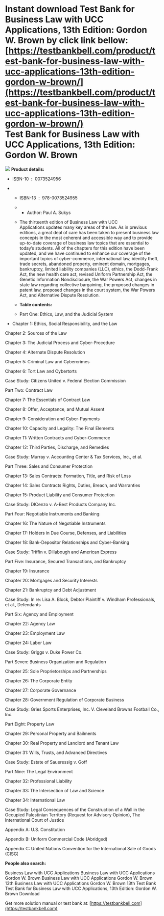 Instant download **Test Bank for Business Law with UCC Applications, 13th Edition: Gordon W. Brown** by click link bellow:  
[https://testbankbell.com/product/test-bank-for-business-law-with-ucc-applications-13th-edition-gordon-w-brown/](https://testbankbell.com/product/test-bank-for-business-law-with-ucc-applications-13th-edition-gordon-w-brown/)  
Test Bank for Business Law with UCC Applications, 13th Edition: Gordon W. Brown
===============================================================================


![](https://testbankbell.com/wp-content/uploads/2023/05/business-law-with-ucc-applications-gordon-w-brown-13th-tb.jpg)
**Product details:**
* ISBN-10 ‏ : ‎ 0073524956
* * ISBN-13 ‏ : ‎ 978-0073524955
  * * Author: Paul A. Sukys
   
  * The thirteenth edition of Business Law with UCC Applications updates many key areas of the law. As in previous editions, a great deal of care has been taken to present business law concepts in the most coherent and accessible way and to provide up-to-date coverage of business law topics that are essential to today’s students. All of the chapters for this edition have been updated, and we have continued to enhance our coverage of the important topics of cyber-commerce, international law, identity theft, trade secrets, abandoned property, eminent domain, mortgages, bankruptcy, limited liability companies (LLC), ethics, the Dodd-Frank Act, the new health care act, revised Uniform Partnership Act, the Genetic Information Nondisclosure, the War Powers Act, changes in state law regarding collective bargaining, the proposed changes in patent law, proposed changes in the court system, the War Powers Act, and Alternative Dispute Resolution.
 
  * **Table contents:**
  * Part One: Ethics, Law, and the Judicial System
 
* Chapter 1: Ethics, Social Responsibility, and the Law

Chapter 2: Sources of the Law


Chapter 3: The Judicial Process and Cyber-Procedure


Chapter 4: Alternate Dispute Resolution


Chapter 5: Criminal Law and Cybercrimes


Chapter 6: Tort Law and Cybertorts


Case Study: Citizens United v. Federal Election Commission


Part Two: Contract Law


Chapter 7: The Essentials of Contract Law


Chapter 8: Offer, Acceptance, and Mutual Assent


Chapter 9: Consideration and Cyber-Payments


Chapter 10: Capacity and Legality: The Final Elements


Chapter 11: Written Contracts and Cyber-Commerce


Chapter 12: Third Parties, Discharge, and Remedies


Case Study: Murray v. Accounting Center & Tax Services, Inc., et al.


Part Three: Sales and Consumer Protection


Chapter 13: Sales Contracts: Formation, Title, and Risk of Loss


Chapter 14: Sales Contracts Rights, Duties, Breach, and Warranties


Chapter 15: Product Liability and Consumer Protection


Case Study: DICenzo v. A-Best Products Company Inc.


Part Four: Negotiable Instruments and Banking


Chapter 16: The Nature of Negotiable Instruments


Chapter 17: Holders in Due Course, Defenses, and Liabilities


Chapter 18: Bank-Depositor Relationships and Cyber-Banking


Case Study: Triffin v. Dillabough and American Express


Part Five: Insurance, Secured Transactions, and Bankruptcy


Chapter 19: Insurance


Chapter 20: Mortgages and Security Interests


Chapter 21: Bankruptcy and Debt Adjustment


Case Study: In re: Lisa A. Block, Debtor Plaintiff v. Windham Professionals, et al., Defendants


Part Six: Agency and Employment


Chapter 22: Agency Law


Chapter 23: Employment Law


Chapter 24: Labor Law


Case Study: Griggs v. Duke Power Co.


Part Seven: Business Organization and Regulation


Chapter 25: Sole Proprietorships and Partnerships


Chapter 26: The Corporate Entity


Chapter 27: Corporate Governance


Chapter 28: Government Regulation of Corporate Business


Case Study: Gries Sports Enterprises, Inc. V. Cleveland Browns Football Co., Inc.


Part Eight: Property Law


Chapter 29: Personal Property and Bailments


Chapter 30: Real Property and Landlord and Tenant Law


Chapter 31: Wills, Trusts, and Advanced Directives


Case Study: Estate of Saueressig v. Goff


Part Nine: The Legal Environment


Chapter 32: Professional Liability


Chapter 33: The Intersection of Law and Science


Chapter 34: International Law


Case Study: Legal Consequences of the Construction of a Wall in the Occupied Palestinian Territory (Request for Advisory Opinion), The International Court of Justice


Appendix A: U.S. Constitution


Appendix B: Uniform Commercial Code (Abridged)


Appendix C: United Nations Convention for the International Sale of Goods (CISG)


**People also search:**

Business Law with UCC Applications
Business Law with UCC Applications Gordon W. Brown
Business Law with UCC Applications Gordon W. Brown 13th
Business Law with UCC Applications Gordon W. Brown 13th Test Bank
Test Bank for Business Law with UCC Applications, 13th Edition: Gordon W. Brown Download

   Get more solution manual or test bank at: [https://testbankbell.com](https://testbankbell.com)
